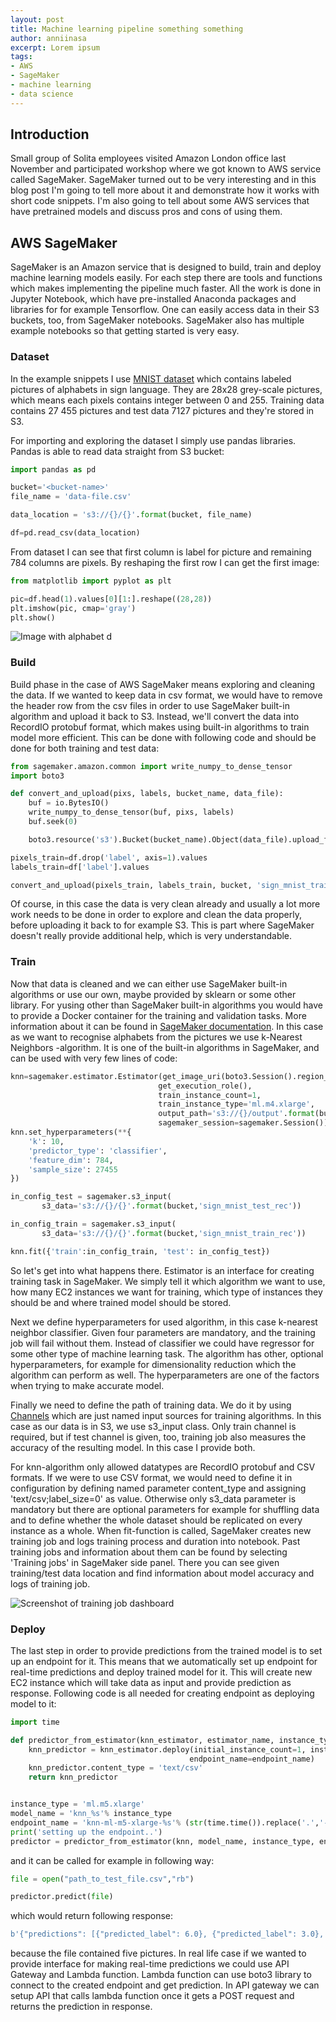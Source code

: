 ```yaml
---
layout: post
title: Machine learning pipeline something something
author: anniinasa
excerpt: Lorem ipsum 
tags:
- AWS
- SageMaker
- machine learning
- data science
---
```


## Introduction
Small group of Solita employees visited Amazon London office last November and participated workshop where we got known to AWS service called SageMaker. SageMaker turned out to be very interesting and in this blog post I'm going to tell more about it and demonstrate how it works with short code snippets. I'm also going to tell about some AWS services that have pretrained models and discuss pros and cons of using them.

## AWS SageMaker

SageMaker is an Amazon service that is designed to build, train and deploy machine learning models easily. For each step there are tools and functions which makes implementing the pipeline much faster. All the work is done in Jupyter Notebook, which have pre-installed Anaconda packages and libraries for for example Tensorflow. One can easily access data in their S3 buckets, too, from SageMaker notebooks. SageMaker also has multiple example notebooks so that getting started is very easy.

### Dataset
In the example snippets I use [MNIST dataset](https://www.kaggle.com/datamunge/sign-language-mnist) which contains labeled pictures of alphabets in sign language. They are 28x28 grey-scale pictures, which means each pixels contains integer between 0 and 255. Training data contains 27 455 pictures and test data 7127 pictures and they're stored in S3.

For importing and exploring the dataset I simply use pandas libraries. Pandas is able to read data straight from S3 bucket:

```python
import pandas as pd

bucket='<bucket-name>'
file_name = 'data-file.csv'

data_location = 's3://{}/{}'.format(bucket, file_name)

df=pd.read_csv(data_location)
```

From dataset I can see that first column is label for picture and remaining 784 columns are pixels. By reshaping the first row I can get the first image:

```python
from matplotlib import pyplot as plt

pic=df.head(1).values[0][1:].reshape((28,28))
plt.imshow(pic, cmap='gray')
plt.show()
```
![Image with alphabet d](/img/aws-sagemaker-example/first_img_sign.png)

### Build
Build phase in the case of AWS SageMaker means exploring and cleaning the data. If we wanted to keep data in csv format, we would have to remove the header row from the csv files in order to use SageMaker built-in algorithm and upload it back to S3. Instead, we'll convert the data into RecordIO protobuf format, which makes using built-in algorithms to train model more efficient. This can be done with following code and should be done for both training and test data:

```python
from sagemaker.amazon.common import write_numpy_to_dense_tensor
import boto3

def convert_and_upload(pixs, labels, bucket_name, data_file):
	buf = io.BytesIO()
	write_numpy_to_dense_tensor(buf, pixs, labels)
	buf.seek(0)

	boto3.resource('s3').Bucket(bucket_name).Object(data_file).upload_fileobj(buf)

pixels_train=df.drop('label', axis=1).values
labels_train=df['label'].values

convert_and_upload(pixels_train, labels_train, bucket, 'sign_mnist_train_rec')  
```
Of course, in this case the data is very clean already and usually a lot more work needs to be done in order to explore and clean the data properly, before uploading it back to for example S3. This is part where SageMaker doesn't really provide additional help, which is very understandable.

### Train
Now that data is cleaned and we can either use SageMaker built-in algorithms or use our own, maybe provided by sklearn or some other library. For yusing other than SageMaker built-in algorithms you would have to provide a Docker container for the training and validation tasks. More information about it can be found in [SageMaker documentation](https://docs.aws.amazon.com/sagemaker/latest/dg/your-algorithms-training-algo.html). In this case as we want to recognise alphabets from the pictures we use k-Nearest Neighbors -algorithm. It is one of the built-in algorithms in SageMaker, and can be used with very few lines of code:

```python
knn=sagemaker.estimator.Estimator(get_image_uri(boto3.Session().region_name, "knn"),
								 get_execution_role(),
								 train_instance_count=1,
								 train_instance_type='ml.m4.xlarge',
								 output_path='s3://{}/output'.format(bucket),
								 sagemaker_session=sagemaker.Session())
knn.set_hyperparameters(**{
	'k': 10,
	'predictor_type': 'classifier',
	'feature_dim': 784,
	'sample_size': 27455
})

in_config_test = sagemaker.s3_input(
	   s3_data='s3://{}/{}'.format(bucket,'sign_mnist_test_rec'))

in_config_train = sagemaker.s3_input(
	   s3_data='s3://{}/{}'.format(bucket,'sign_mnist_train_rec'))

knn.fit({'train':in_config_train, 'test': in_config_test})
```

So let's get into what happens there. Estimator is an interface for creating training task in SageMaker. We simply tell it which algorithm we want to use, how many EC2 instances we want for training, which type of instances they should be and where trained model should be stored.

Next we define hyperparameters for used algorithm, in this case k-nearest neighbor classifier. Given four parameters are mandatory, and the training job will fail without them. Instead of classifier we could have regressor for some other type of machine learning task. The algorithm has other, optional hyperparameters, for example for dimensionality reduction which the algorithm can perform as well. The hyperparameters are one of the factors when trying to make accurate model. 

Finally we need to define the path of training data. We do it by using [Channels](https://docs.aws.amazon.com/sagemaker/latest/dg/API_Channel.html) which are just named input sources for training algorithms. In this case as our data is in S3, we use s3_input class. Only train channel is required, but if test channel is given, too, training job also measures the accuracy of the resulting model. In this case I provide both.

For knn-algorithm only allowed datatypes are RecordIO protobuf and CSV formats. If we were to use CSV format, we would need to define it in configuration by defining named parameter content_type and assigning 'text/csv;label_size=0' as value. Otherwise only s3_data parameter is mandatory but there are optional parameters for example for shuffling data and to define whether the whole dataset should be replicated on every instance as a whole. When fit-function is called, SageMaker creates new training job and logs training process and duration into notebook. Past training jobs and information about them can be found by selecting 'Training jobs' in SageMaker side panel. There you can see given training/test data location and find information about model accuracy and logs of training job.

![Screenshot of training job dashboard](/img/aws-sagemaker-example/training_job.png)

### Deploy
The last step in order to provide predictions from the trained model is to set up an endpoint for it. This means that we automatically set up endpoint for real-time predictions and deploy trained model for it. This will create new EC2 instance which will take data as input and provide prediction as response. Following code is all needed for creating endpoint as deploying model to it:

```python
import time

def predictor_from_estimator(knn_estimator, estimator_name, instance_type, endpoint_name=None): 
    knn_predictor = knn_estimator.deploy(initial_instance_count=1, instance_type=instance_type,
                                        endpoint_name=endpoint_name)
    knn_predictor.content_type = 'text/csv'
    return knn_predictor


instance_type = 'ml.m5.xlarge'
model_name = 'knn_%s'% instance_type
endpoint_name = 'knn-ml-m5-xlarge-%s'% (str(time.time()).replace('.','-'))
print('setting up the endpoint..')
predictor = predictor_from_estimator(knn, model_name, instance_type, endpoint_name=endpoint_name)
```

and it can be called for example in following way:

```python
file = open("path_to_test_file.csv","rb")

predictor.predict(file)
```

which would return following response:

```python
b'{"predictions": [{"predicted_label": 6.0}, {"predicted_label": 3.0}, {"predicted_label": 21.0}, {"predicted_label": 0.0}, {"predicted_label": 3.0}]}'
```

because the file contained five pictures. In real life case if we wanted to provide interface for making real-time predictions we could use API Gateway and Lambda function. Lambda function can use boto3 library to connect to the created endpoint and get prediction. In API gateway we can setup API that calls lambda function once it gets a POST request and returns the prediction in response.
